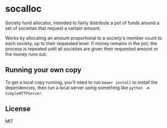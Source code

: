 socalloc
========

Society fund allocator, intended to fairly distribute a pot of funds around a set of societies that request a certain amount.

Works by allocating an amount proportional to a society's member count to each society, up to their requested level. If money remains in the pot, the process is repeated until all societies are given their requested amount or the money runs out.


Running your own copy
---------------------

To get a local copy running, you'll need to run `bower install` to install the dependencies, then run a local server using something like `python -m SimpleHTTPServer`.


License
-------

MIT
